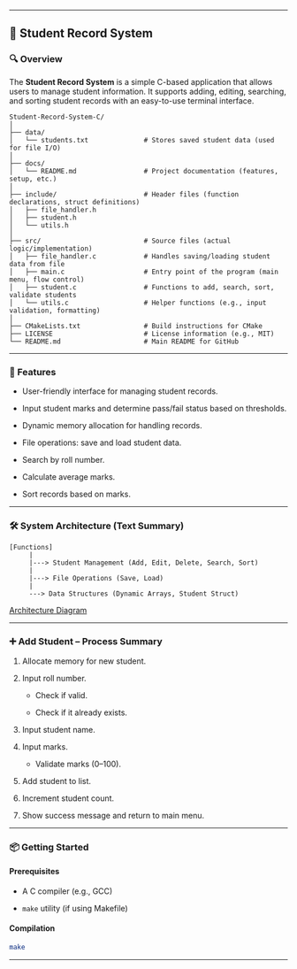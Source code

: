 
* * *

📘 Student Record System
------------------------

### 🔍 Overview

The **Student Record System** is a simple C-based application that allows users to manage student information. It supports adding, editing, searching, and sorting student records with an easy-to-use terminal interface.

```
Student-Record-System-C/
│
├── data/
│   └── students.txt              # Stores saved student data (used for file I/O)
│
├── docs/
│   └── README.md                 # Project documentation (features, setup, etc.)
│
├── include/                      # Header files (function declarations, struct definitions)
│   ├── file_handler.h
│   ├── student.h
│   └── utils.h
│
├── src/                          # Source files (actual logic/implementation)
│   ├── file_handler.c            # Handles saving/loading student data from file
│   ├── main.c                    # Entry point of the program (main menu, flow control)
│   ├── student.c                 # Functions to add, search, sort, validate students
│   └── utils.c                   # Helper functions (e.g., input validation, formatting)
│
├── CMakeLists.txt                # Build instructions for CMake
├── LICENSE                       # License information (e.g., MIT)
└── README.md                     # Main README for GitHub
```
* * *

### 🚀 Features

*   User-friendly interface for managing student records.
    
*   Input student marks and determine pass/fail status based on thresholds.
    
*   Dynamic memory allocation for handling records.
    
*   File operations: save and load student data.
    
*   Search by roll number.
    
*   Calculate average marks.
    
*   Sort records based on marks.
    

* * *

### 🛠️ System Architecture (Text Summary)

```
[Functions]
     |
     |---> Student Management (Add, Edit, Delete, Search, Sort)
     |
     |---> File Operations (Save, Load)
     |
     ---> Data Structures (Dynamic Arrays, Student Struct)
```


[Architecture Diagram](https://excalidraw.com/#json=ckG_SyjsADjs2U_0_dLcK,nw4arQDPmLURHkWsgi8DJQ)


* * *

### ➕ Add Student – Process Summary

1.  Allocate memory for new student.
    
2.  Input roll number.
    
    *   Check if valid.
        
    *   Check if it already exists.
        
3.  Input student name.
    
4.  Input marks.
    
    *   Validate marks (0–100).
        
5.  Add student to list.
    
6.  Increment student count.
    
7.  Show success message and return to main menu.
    

* * *

### 📦 Getting Started

#### Prerequisites

*   A C compiler (e.g., GCC)
    
*   `make` utility (if using Makefile)
    

#### Compilation

```bash
make
```

* * *
